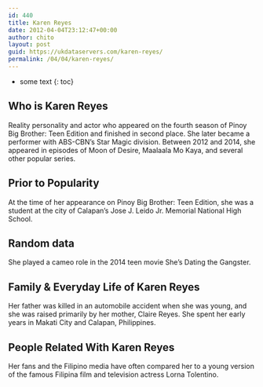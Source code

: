 ```yaml
---
id: 440
title: Karen Reyes
date: 2012-04-04T23:12:47+00:00
author: chito
layout: post
guid: https://ukdataservers.com/karen-reyes/
permalink: /04/04/karen-reyes/
---
```


* some text
{: toc}


## Who is  Karen Reyes
                  
                  
                  
Reality personality and actor who appeared on the fourth season of Pinoy Big Brother: Teen Edition and finished in second place. She later became a performer with ABS-CBN&#8217;s Star Magic division. Between 2012 and 2014, she appeared in episodes of Moon of Desire, Maalaala Mo Kaya, and several other popular series.
                  
                
                
                
## Prior to Popularity 
                  
                  
                  
At the time of her appearance on Pinoy Big Brother: Teen Edition, she was a student at the city of Calapan&#8217;s Jose J. Leido Jr. Memorial National High School.
                  
                
                
                
## Random data 
                  
                  
                  
She played a cameo role in the 2014 teen movie She&#8217;s Dating the Gangster.
                  
                
                
                
## Family & Everyday Life of Karen Reyes
                  
                  
                  
Her father was killed in an automobile accident when she was young, and she was raised primarily by her mother, Claire Reyes. She spent her early years in Makati City and Calapan, Philippines.
                  
                
                
                
## People Related With  Karen Reyes
                  
                  
                  
Her fans and the Filipino media have often compared her to a young version of the famous Filipina film and television actress Lorna Tolentino.
                  
                
              
            
          
          
          
    
    
  
